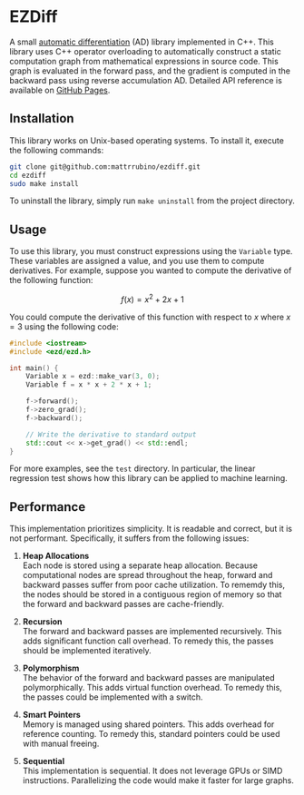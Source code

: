 # EZDiff

A small [automatic differentiation](https://en.wikipedia.org/wiki/Automatic_differentiation) (AD) library implemented in C++. This library uses C++ operator overloading to automatically construct a static computation graph from mathematical expressions in source code. This graph is evaluated in the forward pass, and the gradient is computed in the backward pass using reverse accumulation AD. Detailed API reference is available on [GitHub Pages](https://mattrrubino.github.io/ezdiff/).

## Installation

This library works on Unix-based operating systems. To install it, execute the following commands:

```bash
git clone git@github.com:mattrrubino/ezdiff.git
cd ezdiff
sudo make install
```

To uninstall the library, simply run `make uninstall` from the project directory.

## Usage

To use this library, you must construct expressions using the `Variable` type. These variables are assigned a value, and you use them to compute derivatives. For example, suppose you wanted to compute the derivative of the following function:

```math
f(x) = x^2 + 2x + 1
```

You could compute the derivative of this function with respect to $x$ where $x = 3$ using the following code:

```cpp
#include <iostream>
#include <ezd/ezd.h>

int main() {
    Variable x = ezd::make_var(3, 0);
    Variable f = x * x + 2 * x + 1;

    f->forward();
    f->zero_grad();
    f->backward();

    // Write the derivative to standard output
    std::cout << x->get_grad() << std::endl;
}
```

For more examples, see the `test` directory. In particular, the linear regression test shows how this library can be applied to machine learning.

## Performance

This implementation prioritizes simplicity. It is readable and correct, but it is not performant. Specifically, it suffers from the following issues:

1. **Heap Allocations**\
Each node is stored using a separate heap allocation. Because computational nodes are spread throughout the heap, forward and backward passes suffer from poor cache utilization. To rememdy this, the nodes should be stored in a contiguous region of memory so that the forward and backward passes are cache-friendly.

2. **Recursion**\
The forward and backward passes are implemented recursively. This adds significant function call overhead. To remedy this, the passes should be implemented iteratively.

3. **Polymorphism**\
The behavior of the forward and backward passes are manipulated polymorphically. This adds virtual function overhead. To remedy this, the passes could be implemented with a switch.

4. **Smart Pointers**\
Memory is managed using shared pointers. This adds overhead for reference counting. To remedy this, standard pointers could be used with manual freeing.

5. **Sequential**\
This implementation is sequential. It does not leverage GPUs or SIMD instructions. Parallelizing the code would make it faster for large graphs.

